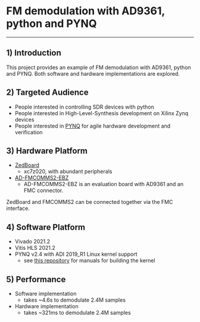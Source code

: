 # FM demodulation with AD9361, python and PYNQ

---

## 1) Introduction

This project provides an example of FM demodulation with AD9361, python and PYNQ. Both software and hardware implementations are explored.

## 2) Targeted Audience

- People interested in controlling SDR devices with python
- People interested in High-Level-Synthesis development on Xilinx Zynq devices
- People interested in [PYNQ](http://www.pynq.io/) for agile hardware development and verification

## 3) Hardware Platform
  * [ZedBoard](https://digilent.com/reference/programmable-logic/zedboard/start)
    * xc7z020, with abundant peripherals
  * [AD-FMCOMMS2-EBZ](https://www.analog.com/en/design-center/evaluation-hardware-and-software/evaluation-boards-kits/eval-ad-fmcomms2.html)
    * AD-FMCOMMS2-EBZ is an evaluation board with AD9361 and an FMC connector.
    
  ZedBoard and FMCOMMS2 can be connected together via the FMC interface.

## 4) Software Platform

  * Vivado 2021.2
  * Vitis HLS 2021.2
  * PYNQ v2.4 with ADI 2019_R1 Linux kernel support
    * see [this repository](https://github.com/Godfly666/zedboard-adi-pynq) for manuals for building the kernel

## 5) Performance

- Software implementation
  - takes ~4.6s to demodulate 2.4M samples
- Hardware implementation
  - takes ~321ms to demodulate 2.4M samples
